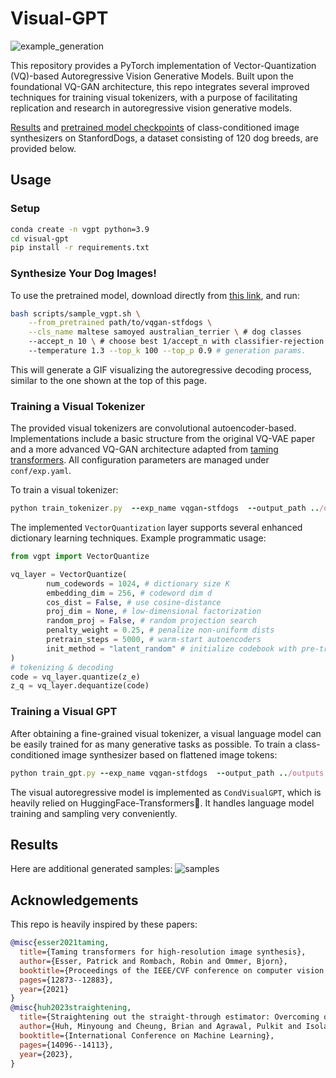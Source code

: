 # Visual-GPT

![example_generation](assets/stf_dogs_generated2.gif)

This repository provides a PyTorch implementation of Vector-Quantization (VQ)-based Autoregressive Vision Generative Models. Built upon the foundational VQ-GAN architecture, this repo integrates several improved techniques for training visual tokenizers, with a purpose of facilitating replication and research in autoregressive vision generative models.

[Results](#results) and [pretrained model checkpoints](#synthesize-your-dog-images) of class-conditioned image synthesizers on StanfordDogs, a dataset consisting of 120 dog breeds, are provided below. 


## Usage
### Setup
```bash
conda create -n vgpt python=3.9
cd visual-gpt
pip install -r requirements.txt
```

### Synthesize Your Dog Images!
To use the pretrained model, download directly from [this link](https://drive.google.com/drive/folders/1yU_cQifIvcWiesg18Lmf6EQIcprDBvfL?usp=sharing), and run:

```bash
bash scripts/sample_vgpt.sh \
    --from_pretrained path/to/vqgan-stfdogs \
    --cls_name maltese samoyed australian_terrier \ # dog classes
    --accept_n 10 \ # choose best 1/accept_n with classifier-rejection
    --temperature 1.3 --top_k 100 --top_p 0.9 # generation params.
```
This will generate a GIF visualizing the autoregressive decoding process, similar to the one shown at the top of this page.


### Training a Visual Tokenizer

The provided visual tokenizers are convolutional autoencoder-based. Implementations include a basic structure from the original VQ-VAE paper and a more advanced VQ-GAN architecture adapted from [taming transformers](https://github.com/CompVis/taming-transformers/tree/master). All configuration parameters are managed under `conf/exp.yaml`. 

To train a visual tokenizer:

```ruby
python train_tokenizer.py  --exp_name vqgan-stfdogs  --output_path ../outputs  --conf conf/stfdogs.yaml  --wandb visual-gpt
```

The implemented `VectorQuantization` layer supports several enhanced dictionary learning techniques. Example programmatic usage:

```python
from vgpt import VectorQuantize

vq_layer = VectorQuantize(
        num_codewords = 1024, # dictionary size K
        embedding_dim = 256, # codeword dim d
        cos_dist = False, # use cosine-distance
        proj_dim = None, # low-dimensional factorization
        random_proj = False, # random projection search
        penalty_weight = 0.25, # penalize non-uniform dists
        pretrain_steps = 5000, # warm-start autoencoders
        init_method = "latent_random" # initialize codebook with pre-trained latents
)
# tokenizing & decoding
code = vq_layer.quantize(z_e)
z_q = vq_layer.dequantize(code)
```


### Training a Visual GPT
After obtaining a fine-grained visual tokenizer, a visual language model can be easily trained for as many generative tasks as possible. To train a class-conditioned image synthesizer based on flattened image tokens:
``` ruby
python train_gpt.py --exp_name vqgan-stfdogs  --output_path ../outputs  --tokenizer_path ../outputs/vqgan-stfdogs  --conf conf/stfdogs.yaml  --wandb visual-gpt
```

The visual autoregressive model is implemented as `CondVisualGPT`, which is heavily relied on HuggingFace-Transformers🤗. It handles language model training and sampling very conveniently. 


## Results
Here are additional generated samples: 
![samples](assets/dog_breeds_samples.png)


## Acknowledgements
This repo is heavily inspired by these papers:
```bibtex
@misc{esser2021taming,
  title={Taming transformers for high-resolution image synthesis},
  author={Esser, Patrick and Rombach, Robin and Ommer, Bjorn},
  booktitle={Proceedings of the IEEE/CVF conference on computer vision and pattern recognition},
  pages={12873--12883},
  year={2021}
}
@misc{huh2023straightening,
  title={Straightening out the straight-through estimator: Overcoming optimization challenges in vector quantized networks},
  author={Huh, Minyoung and Cheung, Brian and Agrawal, Pulkit and Isola, Phillip},
  booktitle={International Conference on Machine Learning},
  pages={14096--14113},
  year={2023},
}
```
